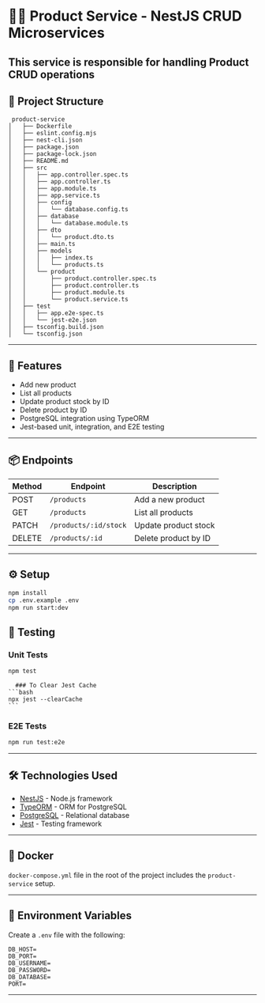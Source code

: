 # 🧑‍💻 Product Service - NestJS CRUD Microservices

This service is responsible for handling **Product CRUD operations** 
---

## 📁 Project Structure

```
 product-service
│   ├── Dockerfile
│   ├── eslint.config.mjs
│   ├── nest-cli.json
│   ├── package.json
│   ├── package-lock.json
│   ├── README.md
│   ├── src
│   │   ├── app.controller.spec.ts
│   │   ├── app.controller.ts
│   │   ├── app.module.ts
│   │   ├── app.service.ts
│   │   ├── config
│   │   │   └── database.config.ts
│   │   ├── database
│   │   │   └── database.module.ts
│   │   ├── dto
│   │   │   └── product.dto.ts
│   │   ├── main.ts
│   │   ├── models
│   │   │   ├── index.ts
│   │   │   └── products.ts
│   │   └── product
│   │       ├── product.controller.spec.ts
│   │       ├── product.controller.ts
│   │       ├── product.module.ts
│   │       └── product.service.ts
│   ├── test
│   │   ├── app.e2e-spec.ts
│   │   └── jest-e2e.json
│   ├── tsconfig.build.json
│   └── tsconfig.json
```

---

## 🚀 Features

- Add new product
- List all products
- Update product stock by ID
- Delete product by ID
- PostgreSQL integration using TypeORM
- Jest-based unit, integration, and E2E testing

---

## 📦 Endpoints

| Method | Endpoint               | Description              |
|--------|------------------------|--------------------------|
| POST   | `/products`            | Add a new product        |
| GET    | `/products`            | List all products        |
| PATCH  | `/products/:id/stock`  | Update product stock     |
| DELETE | `/products/:id`        | Delete product by ID     |

---


## ⚙️ Setup

```bash
npm install
cp .env.example .env
npm run start:dev
```


## 🧪 Testing

### Unit Tests
```bash
npm test
```
      ### To Clear Jest Cache
    ```bash
    npx jest --clearCache
    ```

### E2E Tests
```bash
npm run test:e2e
```

---

## 🛠️ Technologies Used

- [NestJS](https://nestjs.com/) - Node.js framework
- [TypeORM](https://typeorm.io/) - ORM for PostgreSQL
- [PostgreSQL](https://www.postgresql.org/) - Relational database
- [Jest](https://jestjs.io/) - Testing framework

---

## 🐳 Docker

`docker-compose.yml` file in the root of the project includes the `product-service` setup.

---

## 🔧 Environment Variables

Create a `.env` file with the following:
```env
DB_HOST=
DB_PORT=
DB_USERNAME=
DB_PASSWORD=
DB_DATABASE=
PORT=
```
---


